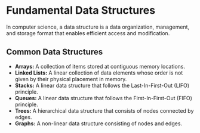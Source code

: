 # Fundamental Data Structures

In computer science, a data structure is a data organization, management, and storage format that enables efficient access and modification.

## Common Data Structures

- **Arrays:** A collection of items stored at contiguous memory locations.
- **Linked Lists:** A linear collection of data elements whose order is not given by their physical placement in memory.
- **Stacks:** A linear data structure that follows the Last-In-First-Out (LIFO) principle.
- **Queues:** A linear data structure that follows the First-In-First-Out (FIFO) principle.
- **Trees:** A hierarchical data structure that consists of nodes connected by edges.
- **Graphs:** A non-linear data structure consisting of nodes and edges.
